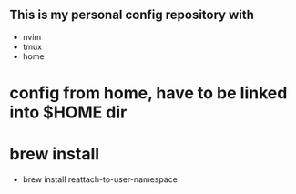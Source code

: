 ## This is my personal config repository with

- nvim
- tmux
- home

# config from home, have to be linked into $HOME dir

# brew install
 - brew install reattach-to-user-namespace
